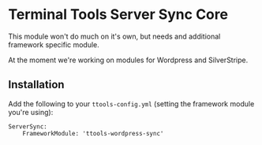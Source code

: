 # Terminal Tools Server Sync Core

This module won't do much on it's own, but needs and additional framework 
specific module.

At the moment we're working on modules for Wordpress and SilverStripe.



## Installation

Add the following to your `ttools-config.yml` (setting the framework module you're using):

	ServerSync:
		FrameworkModule: 'ttools-wordpress-sync'

